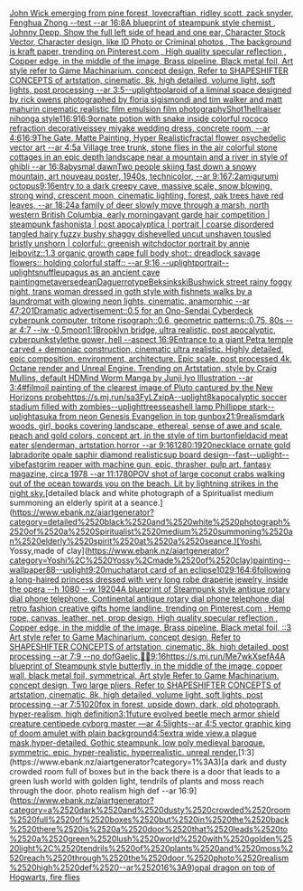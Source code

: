 [John Wick  emerging from pine forest, lovecraftian, ridley scott, zack snyder, Fenghua Zhong --test --ar 16:8](https://www.ebank.nz/aiartgenerator?category=John%2520Wick%2520%2520emerging%2520from%2520pine%2520forest%2C%2520lovecraftian%2C%2520ridley%2520scott%2C%2520zack%2520snyder%2C%2520Fenghua%2520Zhong%2520--test%2520--ar%252016%3A8)[A blueprint of steampunk style chemist , Johnny Depp,  Show the full left side of head and one ear,  Character Stock Vector, Character design, like ID Photo or Criminal photos , The background is kraft paper,  trending on Pinterest.com  , High quality specular reflection ,  Copper  edge, in the middle of the image, Brass pipeline,  Black metal foil,  Art style refer to Game Machinarium.  concept design, Refer to SHAPESHIFTER CONCEPTS  of artstation, cinematic,  8k, high detailed,  volume light,  soft lights,  post processing    --ar 3:5](https://www.ebank.nz/aiartgenerator?category=A%2520blueprint%2520of%2520steampunk%2520style%2520chemist%2520%2C%2520Johnny%2520Depp%2C%2520%2520Show%2520the%2520full%2520left%2520side%2520of%2520head%2520and%2520one%2520ear%2C%2520%2520Character%2520Stock%2520Vector%2C%2520Character%2520design%2C%2520like%2520ID%2520Photo%2520or%2520Criminal%2520photos%2520%2C%2520The%2520background%2520is%2520kraft%2520paper%2C%2520%2520trending%2520on%2520Pinterest.com%2520%2520%2C%2520High%2520quality%2520specular%2520reflection%2520%2C%2520%2520Copper%2520%2520edge%2C%2520in%2520the%2520middle%2520of%2520the%2520image%2C%2520Brass%2520pipeline%2C%2520%2520Black%2520metal%2520foil%2C%2520%2520Art%2520style%2520refer%2520to%2520Game%2520Machinarium.%2520%2520concept%2520design%2C%2520Refer%2520to%2520SHAPESHIFTER%2520CONCEPTS%2520%2520of%2520artstation%2C%2520cinematic%2C%2520%25208k%2C%2520high%2520detailed%2C%2520%2520volume%2520light%2C%2520%2520soft%2520lights%2C%2520%2520post%2520processing%2520%2520%2520%2520--ar%25203%3A5)[--uplight](https://www.ebank.nz/aiartgenerator?category=--uplight)[polaroid of a liminal space designed by rick owens photographed by floria sigismondi and tim walker  and matt mahurin cinematic realistic film emulsion film photography](https://www.ebank.nz/aiartgenerator?category=polaroid%2520of%2520a%2520liminal%2520space%2520designed%2520by%2520rick%2520owens%2520photographed%2520by%2520floria%2520sigismondi%2520and%2520tim%2520walker%2520%2520and%2520matt%2520mahurin%2520cinematic%2520realistic%2520film%2520emulsion%2520film%2520photography)[Shot](https://www.ebank.nz/aiartgenerator?category=Shot)[1](https://www.ebank.nz/aiartgenerator?category=1)[hellraiser nihonga style](https://www.ebank.nz/aiartgenerator?category=hellraiser%2520nihonga%2520style)[1](https://www.ebank.nz/aiartgenerator?category=1)[16:9](https://www.ebank.nz/aiartgenerator?category=16%3A9)[16:9](https://www.ebank.nz/aiartgenerator?category=16%3A9)[ornate potion with snake inside colorful rococo refraction decorative](https://www.ebank.nz/aiartgenerator?category=ornate%2520potion%2520with%2520snake%2520inside%2520colorful%2520rococo%2520refraction%2520decorative)[issey miyake wedding dress, concrete room, --ar 4:6](https://www.ebank.nz/aiartgenerator?category=issey%2520miyake%2520wedding%2520dress%2C%2520concrete%2520room%2C%2520--ar%25204%3A6)[16:9](https://www.ebank.nz/aiartgenerator?category=16%3A9)[The Gate, Matte Painting, Hyper Realistic](https://www.ebank.nz/aiartgenerator?category=The%2520Gate%2C%2520Matte%2520Painting%2C%2520Hyper%2520Realistic)[fractal flower psychedelic vector art --ar 4:5](https://www.ebank.nz/aiartgenerator?category=fractal%2520flower%2520psychedelic%2520vector%2520art%2520--ar%25204%3A5)[a Village  tree trunk, stone flies in the air colorful stone cottages in an epic depth landscape near a mountain and a river in style of ghibli --ar 16:8](https://www.ebank.nz/aiartgenerator?category=a%2520Village%2520%2520tree%2520trunk%2C%2520stone%2520flies%2520in%2520the%2520air%2520colorful%2520stone%2520cottages%2520in%2520an%2520epic%2520depth%2520landscape%2520near%2520a%2520mountain%2520and%2520a%2520river%2520in%2520style%2520of%2520ghibli%2520--ar%252016%3A8)[abysmal dawn](https://www.ebank.nz/aiartgenerator?category=abysmal%2520dawn)[Two people skiing fast down a snowy mountain, art nouveau poster, 1940s, technicolor, --ar 9:16](https://www.ebank.nz/aiartgenerator?category=Two%2520people%2520skiing%2520fast%2520down%2520a%2520snowy%2520mountain%2C%2520art%2520nouveau%2520poster%2C%25201940s%2C%2520technicolor%2C%2520--ar%25209%3A16)[7:2](https://www.ebank.nz/aiartgenerator?category=7%3A2)[amigurumi octopus](https://www.ebank.nz/aiartgenerator?category=amigurumi%2520octopus)[9:16](https://www.ebank.nz/aiartgenerator?category=9%3A16)[entry to a dark creepy cave, massive scale, snow blowing, strong wind, crescent moon, cinematic lighting, forest, oak trees have red leaves, --ar 18:24](https://www.ebank.nz/aiartgenerator?category=entry%2520to%2520a%2520dark%2520creepy%2520cave%2C%2520massive%2520scale%2C%2520snow%2520blowing%2C%2520strong%2520wind%2C%2520crescent%2520moon%2C%2520cinematic%2520lighting%2C%2520forest%2C%2520oak%2520trees%2520have%2520red%2520leaves%2C%2520--ar%252018%3A24)[a family of deer slowly move through a marsh, north western British Columbia,  early morning](https://www.ebank.nz/aiartgenerator?category=a%2520family%2520of%2520deer%2520slowly%2520move%2520through%2520a%2520marsh%2C%2520north%2520western%2520British%2520Columbia%2C%2520%2520early%2520morning)[avant garde hair competition | steampunk fashonista | post apocalyptica | portrait | coarse disordered tangled hairy fuzzy bushy shaggy dishevelled uncut unshaven tousled bristly unshorn | colorful:: greenish witchdoctor portrait by annie leibovitz::1.3 organic growth cape full body shot:: dreadlock savage flowers:: holding colorful staff:: --ar 9:16 --uplight](https://www.ebank.nz/aiartgenerator?category=avant%2520garde%2520hair%2520competition%2520%7C%2520steampunk%2520fashonista%2520%7C%2520post%2520apocalyptica%2520%7C%2520portrait%2520%7C%2520coarse%2520disordered%2520tangled%2520hairy%2520fuzzy%2520bushy%2520shaggy%2520dishevelled%2520uncut%2520unshaven%2520tousled%2520bristly%2520unshorn%2520%7C%2520colorful%3A%3A%2520greenish%2520witchdoctor%2520portrait%2520by%2520annie%2520leibovitz%3A%3A1.3%2520organic%2520growth%2520cape%2520full%2520body%2520shot%3A%3A%2520dreadlock%2520savage%2520flowers%3A%3A%2520holding%2520colorful%2520staff%3A%3A%2520--ar%25209%3A16%2520--uplight)[portrait](https://www.ebank.nz/aiartgenerator?category=portrait)[--uplight](https://www.ebank.nz/aiartgenerator?category=--uplight)[snuffleupagus as an ancient cave painting](https://www.ebank.nz/aiartgenerator?category=snuffleupagus%2520as%2520an%2520ancient%2520cave%2520painting)[metaverse](https://www.ebank.nz/aiartgenerator?category=metaverse)[dean](https://www.ebank.nz/aiartgenerator?category=dean)[Daguerrotype](https://www.ebank.nz/aiartgenerator?category=Daguerrotype)[Beksinkski](https://www.ebank.nz/aiartgenerator?category=Beksinkski)[Bushwick street rainy foggy night, trans woman dressed in goth style with fishnets walks by a laundromat with glowing neon lights, cinematic, anamorphic --ar 47:20](https://www.ebank.nz/aiartgenerator?category=Bushwick%2520street%2520rainy%2520foggy%2520night%2C%2520trans%2520woman%2520dressed%2520in%2520goth%2520style%2520with%2520fishnets%2520walks%2520by%2520a%2520laundromat%2520with%2520glowing%2520neon%2520lights%2C%2520cinematic%2C%2520anamorphic%2520--ar%252047%3A20)[1](https://www.ebank.nz/aiartgenerator?category=1)[Dramatic advertisement::0.5 for an Ono-Sendai Cyberdeck cyberpunk computer, tritone risograph::0.6, geometric patterns::0.75, 80s --ar 4:7 --iw -0.5](https://www.ebank.nz/aiartgenerator?category=Dramatic%2520advertisement%3A%3A0.5%2520for%2520an%2520Ono-Sendai%2520Cyberdeck%2520cyberpunk%2520computer%2C%2520tritone%2520risograph%3A%3A0.6%2C%2520geometric%2520patterns%3A%3A0.75%2C%252080s%2520--ar%25204%3A7%2520--iw%2520-0.5)[](https://www.ebank.nz/aiartgenerator?category=)[moon](https://www.ebank.nz/aiartgenerator?category=moon)[1:1](https://www.ebank.nz/aiartgenerator?category=1%3A1)[Brooklyn bridge, ultra realistic, post apocalyptic, cyberpunk](https://www.ebank.nz/aiartgenerator?category=Brooklyn%2520bridge%2C%2520ultra%2520realistic%2C%2520post%2520apocalyptic%2C%2520cyberpunk)[style](https://www.ebank.nz/aiartgenerator?category=style)[the gower, hell --aspect 16:9](https://www.ebank.nz/aiartgenerator?category=the%2520gower%2C%2520hell%2520--aspect%252016%3A9)[Entrance to a giant Petra temple carved + demoniac construction, cinematic ultra realistic. Highly detailed, epic composition. environment, architecture. Epic scale, post processed 4k, Octane render and Unreal Engine. Trending on Artstation, style by Craig Mullins, default HD](https://www.ebank.nz/aiartgenerator?category=Entrance%2520to%2520a%2520giant%2520Petra%2520temple%2520carved%2520%2B%2520demoniac%2520construction%2C%2520cinematic%2520ultra%2520realistic.%2520Highly%2520detailed%2C%2520epic%2520composition.%2520environment%2C%2520architecture.%2520Epic%2520scale%2C%2520post%2520processed%25204k%2C%2520Octane%2520render%2520and%2520Unreal%2520Engine.%2520Trending%2520on%2520Artstation%2C%2520style%2520by%2520Craig%2520Mullins%2C%2520default%2520HD)[Mind Worm  Manga by Junji Iyo  Illustration --ar 3:4](https://www.ebank.nz/aiartgenerator?category=Mind%2520Worm%2520%2520Manga%2520by%2520Junji%2520Iyo%2520%2520Illustration%2520--ar%25203%3A4)[#film](https://www.ebank.nz/aiartgenerator?category=%23film)[oil painting of the clearest image of Pluto captured by the New Horizons probe](https://www.ebank.nz/aiartgenerator?category=oil%2520painting%2520of%2520the%2520clearest%2520image%2520of%2520Pluto%2520captured%2520by%2520the%2520New%2520Horizons%2520probe)[<https://s.mj.run/sa3FyLZxipA>](https://www.ebank.nz/aiartgenerator?category=%3Chttps%3A//s.mj.run/sa3FyLZxipA%3E)[--uplight](https://www.ebank.nz/aiartgenerator?category=--uplight)[8k](https://www.ebank.nz/aiartgenerator?category=8k)[apocalyptic soccer stadium filled with zombies](https://www.ebank.nz/aiartgenerator?category=apocalyptic%2520soccer%2520stadium%2520filled%2520with%2520zombies)[--uplight](https://www.ebank.nz/aiartgenerator?category=--uplight)[trees](https://www.ebank.nz/aiartgenerator?category=trees)[seashell lamp Phillippe stark](https://www.ebank.nz/aiartgenerator?category=seashell%2520lamp%2520Phillippe%2520stark)[--uplight](https://www.ebank.nz/aiartgenerator?category=--uplight)[asuka from neon Genesis Evangelion in top gun](https://www.ebank.nz/aiartgenerator?category=asuka%2520from%2520neon%2520Genesis%2520Evangelion%2520in%2520top%2520gun)[box](https://www.ebank.nz/aiartgenerator?category=box)[21:9](https://www.ebank.nz/aiartgenerator?category=21%3A9)[realism](https://www.ebank.nz/aiartgenerator?category=realism)[dark woods, girl, books covering landscape, ethereal, sense of awe and scale, peach and gold colors, concept art, in the style of tim burton](https://www.ebank.nz/aiartgenerator?category=dark%2520woods%2C%2520girl%2C%2520books%2520covering%2520landscape%2C%2520ethereal%2C%2520sense%2520of%2520awe%2520and%2520scale%2C%2520peach%2520and%2520gold%2520colors%2C%2520concept%2520art%2C%2520in%2520the%2520style%2520of%2520tim%2520burton)[field](https://www.ebank.nz/aiartgenerator?category=field)[acid meat eater slenderman, artstation,horror --ar 9:16](https://www.ebank.nz/aiartgenerator?category=acid%2520meat%2520eater%2520slenderman%2C%2520artstation%2Chorror%2520--ar%25209%3A16)[1280:1920](https://www.ebank.nz/aiartgenerator?category=1280%3A1920)[necklace ornate gold labradorite opale saphir diamond realistic](https://www.ebank.nz/aiartgenerator?category=necklace%2520ornate%2520gold%2520labradorite%2520opale%2520saphir%2520diamond%2520realistic)[sup board design](https://www.ebank.nz/aiartgenerator?category=sup%2520board%2520design)[--fast](https://www.ebank.nz/aiartgenerator?category=--fast)[--uplight](https://www.ebank.nz/aiartgenerator?category=--uplight)[--vibefast](https://www.ebank.nz/aiartgenerator?category=--vibefast)[grim reaper with machine gun, epic, thrasher, pulp art, fantasy magazine, circa 1978 --ar 11:17](https://www.ebank.nz/aiartgenerator?category=grim%2520reaper%2520with%2520machine%2520gun%2C%2520epic%2C%2520thrasher%2C%2520pulp%2520art%2C%2520fantasy%2520magazine%2C%2520circa%25201978%2520--ar%252011%3A17)[80](https://www.ebank.nz/aiartgenerator?category=80)[POV shot of large coconut crabs walking out of the ocean towards you on the beach. Lit by lightning strikes in the night sky.](https://www.ebank.nz/aiartgenerator?category=POV%2520shot%2520of%2520large%2520coconut%2520crabs%2520walking%2520out%2520of%2520the%2520ocean%2520towards%2520you%2520on%2520the%2520beach.%2520Lit%2520by%2520lightning%2520strikes%2520in%2520the%2520night%2520sky.)[detailed black and white photograph of a Spiritualist medium summoning an elderly spirit at a seance.](https://www.ebank.nz/aiartgenerator?category=detailed%2520black%2520and%2520white%2520photograph%2520of%2520a%2520Spiritualist%2520medium%2520summoning%2520an%2520elderly%2520spirit%2520at%2520a%2520seance.)[Yoshi, Yossy,made of clay](https://www.ebank.nz/aiartgenerator?category=Yoshi%2C%2520Yossy%2Cmade%2520of%2520clay)[painting](https://www.ebank.nz/aiartgenerator?category=painting)[--wallpaper](https://www.ebank.nz/aiartgenerator?category=--wallpaper)[88](https://www.ebank.nz/aiartgenerator?category=88)[--uplight](https://www.ebank.nz/aiartgenerator?category=--uplight)[9:20](https://www.ebank.nz/aiartgenerator?category=9%3A20)[mucha](https://www.ebank.nz/aiartgenerator?category=mucha)[tarot card of an eclipse](https://www.ebank.nz/aiartgenerator?category=tarot%2520card%2520of%2520an%2520eclipse)[10](https://www.ebank.nz/aiartgenerator?category=10)[2](https://www.ebank.nz/aiartgenerator?category=2)[9:16](https://www.ebank.nz/aiartgenerator?category=9%3A16)[4:6](https://www.ebank.nz/aiartgenerator?category=4%3A6)[following a long-haired princess dressed with very long robe draperie jewelry, inside the opera --h 1080 --w 1920](https://www.ebank.nz/aiartgenerator?category=following%2520a%2520long-haired%2520princess%2520dressed%2520with%2520very%2520long%2520robe%2520draperie%2520jewelry%2C%2520inside%2520the%2520opera%2520--h%25201080%2520--w%25201920)[4](https://www.ebank.nz/aiartgenerator?category=4)[A blueprint of Steampunk style antique rotary dial phone telephone,  Continental antique rotary dial phone telephone dial retro fashion creative gifts home landline, trending on Pinterest.com  , Hemp rope, canvas, leather, net, prop design, High quality specular reflection , Copper  edge, in the middle of the image, Brass pipeline,  Black metal foil,  ::3  Art style refer to Game Machinarium.  concept design, Refer to SHAPESHIFTER CONCEPTS  of artstation, cinematic,  8k, high detailed,  post processing    --ar 7:9   --no dof](https://www.ebank.nz/aiartgenerator?category=A%2520blueprint%2520of%2520Steampunk%2520style%2520antique%2520rotary%2520dial%2520phone%2520telephone%2C%2520%2520Continental%2520antique%2520rotary%2520dial%2520phone%2520telephone%2520dial%2520retro%2520fashion%2520creative%2520gifts%2520home%2520landline%2C%2520trending%2520on%2520Pinterest.com%2520%2520%2C%2520Hemp%2520rope%2C%2520canvas%2C%2520leather%2C%2520net%2C%2520prop%2520design%2C%2520High%2520quality%2520specular%2520reflection%2520%2C%2520Copper%2520%2520edge%2C%2520in%2520the%2520middle%2520of%2520the%2520image%2C%2520Brass%2520pipeline%2C%2520%2520Black%2520metal%2520foil%2C%2520%2520%3A%3A3%2520%2520Art%2520style%2520refer%2520to%2520Game%2520Machinarium.%2520%2520concept%2520design%2C%2520Refer%2520to%2520SHAPESHIFTER%2520CONCEPTS%2520%2520of%2520artstation%2C%2520cinematic%2C%2520%25208k%2C%2520high%2520detailed%2C%2520%2520post%2520processing%2520%2520%2520%2520--ar%25207%3A9%2520%2520%2520--no%2520dof)[Gaelic,](https://www.ebank.nz/aiartgenerator?category=Gaelic%2C)[🌌🎇](https://www.ebank.nz/aiartgenerator?category=%F0%9F%8C%8C%F0%9F%8E%87)[9:16](https://www.ebank.nz/aiartgenerator?category=9%3A16)[<https://s.mj.run/Me7wkXsefA4>](https://www.ebank.nz/aiartgenerator?category=%3Chttps%3A//s.mj.run/Me7wkXsefA4%3E)[A blueprint of Steampunk style butterfly,   in the middle of the image,   copper wall, black metal foil, symmetrical,  Art style Refer to Game Machinarium.  concept design, Two large pliers, Refer to SHAPESHIFTER CONCEPTS  of artstation, cinematic,  8k, high detailed,  volume light,  soft lights,  post processing    --ar 7:5](https://www.ebank.nz/aiartgenerator?category=A%2520blueprint%2520of%2520Steampunk%2520style%2520butterfly%2C%2520%2520%2520in%2520the%2520middle%2520of%2520the%2520image%2C%2520%2520%2520copper%2520wall%2C%2520black%2520metal%2520foil%2C%2520symmetrical%2C%2520%2520Art%2520style%2520Refer%2520to%2520Game%2520Machinarium.%2520%2520concept%2520design%2C%2520Two%2520large%2520pliers%2C%2520Refer%2520to%2520SHAPESHIFTER%2520CONCEPTS%2520%2520of%2520artstation%2C%2520cinematic%2C%2520%25208k%2C%2520high%2520detailed%2C%2520%2520volume%2520light%2C%2520%2520soft%2520lights%2C%2520%2520post%2520processing%2520%2520%2520%2520--ar%25207%3A5)[1020](https://www.ebank.nz/aiartgenerator?category=1020)[fox in forest, upside down, dark, old photograph, hyper-realism, high definition](https://www.ebank.nz/aiartgenerator?category=fox%2520in%2520forest%2C%2520upside%2520down%2C%2520dark%2C%2520old%2520photograph%2C%2520hyper-realism%2C%2520high%2520definition)[3:1](https://www.ebank.nz/aiartgenerator?category=3%3A1)[future evolved beetle mech armor shield creature centipede cyborg master —ar 4:5](https://www.ebank.nz/aiartgenerator?category=future%2520evolved%2520beetle%2520mech%2520armor%2520shield%2520creature%2520centipede%2520cyborg%2520master%2520%E2%80%94ar%25204%3A5)[lights](https://www.ebank.nz/aiartgenerator?category=lights)[--ar 4:5 vector graphic king of doom amulet with plain background](https://www.ebank.nz/aiartgenerator?category=--ar%25204%3A5%2520vector%2520graphic%2520king%2520of%2520doom%2520amulet%2520with%2520plain%2520background)[4:5](https://www.ebank.nz/aiartgenerator?category=4%3A5)[extra wide view,a plague mask,hyper-detailed. Gothic steampunk. low poly medieval baroque. symmetric. epic. hyper-realistic. hyperrealistic. unreal render.](https://www.ebank.nz/aiartgenerator?category=extra%2520wide%2520view%2Ca%2520plague%2520mask%2Chyper-detailed.%2520Gothic%2520steampunk.%2520low%2520poly%2520medieval%2520baroque.%2520symmetric.%2520epic.%2520hyper-realistic.%2520hyperrealistic.%2520unreal%2520render.)[1:3](https://www.ebank.nz/aiartgenerator?category=1%3A3)[a dark and dusty crowded room full of boxes but in the back there is a door that leads to a green lush world with golden light, tendrils of plants and moss reach through the door. photo realism high def --ar 16:9](https://www.ebank.nz/aiartgenerator?category=a%2520dark%2520and%2520dusty%2520crowded%2520room%2520full%2520of%2520boxes%2520but%2520in%2520the%2520back%2520there%2520is%2520a%2520door%2520that%2520leads%2520to%2520a%2520green%2520lush%2520world%2520with%2520golden%2520light%2C%2520tendrils%2520of%2520plants%2520and%2520moss%2520reach%2520through%2520the%2520door.%2520photo%2520realism%2520high%2520def%2520--ar%252016%3A9)[opal dragon on top of Hogwarts, fire flies](https://www.ebank.nz/aiartgenerator?category=opal%2520dragon%2520on%2520top%2520of%2520Hogwarts%2C%2520fire%2520flies)